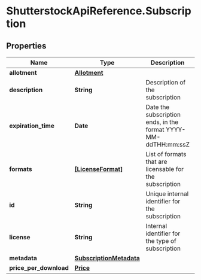 # ShutterstockApiReference.Subscription

## Properties
Name | Type | Description | Notes
------------ | ------------- | ------------- | -------------
**allotment** | [**Allotment**](Allotment.md) |  | [optional] 
**description** | **String** | Description of the subscription | [optional] 
**expiration_time** | **Date** | Date the subscription ends, in the format YYYY-MM-ddTHH:mm:ssZ | [optional] 
**formats** | [**[LicenseFormat]**](LicenseFormat.md) | List of formats that are licensable for the subscription | [optional] 
**id** | **String** | Unique internal identifier for the subscription | 
**license** | **String** | Internal identifier for the type of subscription | [optional] 
**metadata** | [**SubscriptionMetadata**](SubscriptionMetadata.md) |  | [optional] 
**price_per_download** | [**Price**](Price.md) |  | [optional] 


